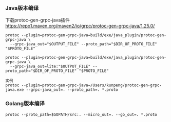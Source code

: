 ### Java版本编译
下载protoc-gen-grpc-java插件
https://repo1.maven.org/maven2/io/grpc/protoc-gen-grpc-java/1.25.0/
```
protoc --plugin=protoc-gen-grpc-java=build/exe/java_plugin/protoc-gen-grpc-java \
  --grpc-java_out="$OUTPUT_FILE" --proto_path="$DIR_OF_PROTO_FILE" "$PROTO_FILE"
  
protoc --plugin=protoc-gen-grpc-java=build/exe/java_plugin/protoc-gen-grpc-java \
  --grpc-java_out=lite:"$OUTPUT_FILE" --proto_path="$DIR_OF_PROTO_FILE" "$PROTO_FILE"
```
```
实例
protoc --plugin=protoc-gen-grpc-java=/Users/kunpeng/protoc-gen-grpc-java.exe --grpc-java_out=. --proto_path=. *.proto
```


### Golang版本编译

```
protoc --proto_path=$GOPATH/src:. --micro_out=. --go_out=. *.proto
```
